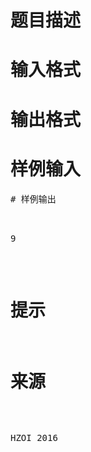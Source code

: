 

# 题目描述



# 输入格式



# 输出格式



# 样例输入


<pre>
# 样例输出


<pre>9 </pre>

# 提示



# 来源


<p>
HZOI 2016
</p>
